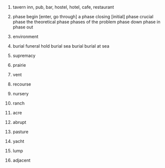 01. tavern
    inn, pub, bar, hostel, hotel, cafe, restaurant    
02. phase
    begin [enter, go through] a phase
    closing [initial] phase
    crucial phase
    the theoretical phase
    phases of the problem
    phase down
    phase in
    phase out    
03. environment
04. burial
	funeral
	hold burial
	sea burial
	burial at sea	
05. supremacy
	
06. prairie
07. vent
08. recourse
09. nursery
10. ranch
11. acre
12. abrupt
13. pasture
14. yacht
15. lump
16. adjacent